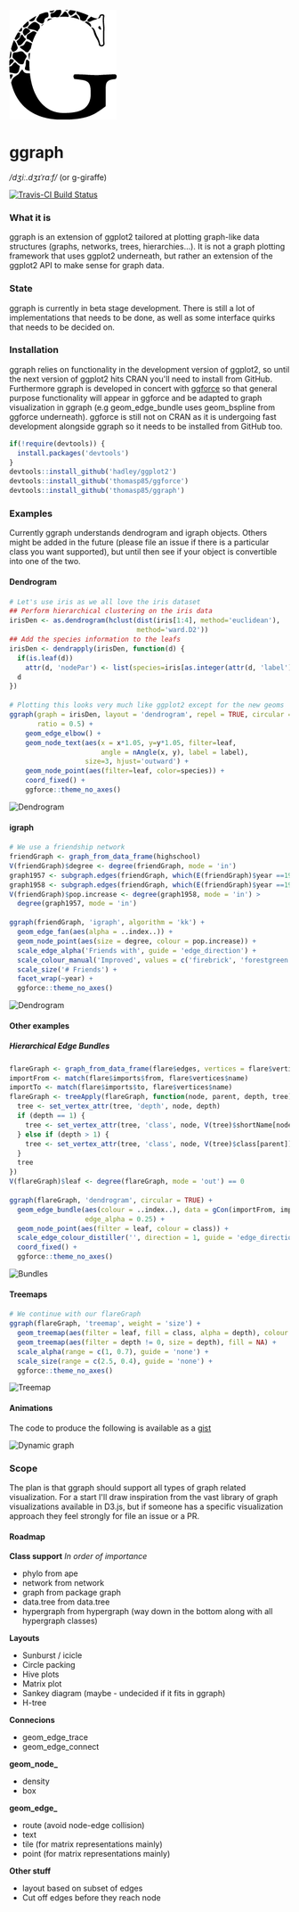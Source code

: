 ![ggraph logo](inst/ggraph.png)

# ggraph
*/dʒiː.dʒɪˈrɑːf/*  (or g-giraffe)

[![Travis-CI Build Status](https://travis-ci.org/thomasp85/ggraph.svg?branch=master)](https://travis-ci.org/thomasp85/ggraph)

### What it is
ggraph is an extension of ggplot2 tailored at plotting graph-like data 
structures (graphs, networks, trees, hierarchies...). It is not a graph plotting
framework that uses ggplot2 underneath, but rather an extension of the ggplot2 
API to make sense for graph data.

### State
ggraph is currently in beta stage development. There is still a lot of
implementations that needs to be done, as well as some interface quirks that 
needs to be decided on.

### Installation
ggraph relies on functionality in the development version of ggplot2, so until
the next version of ggplot2 hits CRAN you'll need to install from GitHub. 
Furthermore ggraph is developed in concert with 
[ggforce](https://github.com/thomasp85/ggforce) so that general purpose 
functionality will appear in ggforce and be adapted to graph visualization in
ggraph (e.g geom_edge_bundle uses geom_bspline from ggforce underneath). ggforce
is still not on CRAN as it is undergoing fast development alongside ggraph so it
needs to be installed from GitHub too.

```r
if(!require(devtools)) {
  install.packages('devtools')
}
devtools::install_github('hadley/ggplot2')
devtools::install_github('thomasp85/ggforce')
devtools::install_github('thomasp85/ggraph')
```

### Examples
Currently ggraph understands dendrogram and igraph objects. Others might be
added in the future (please file an issue if there is a particular class you
want supported), but until then see if your object is convertible into one
of the two.

#### Dendrogram
```r
# Let's use iris as we all love the iris dataset
## Perform hierarchical clustering on the iris data
irisDen <- as.dendrogram(hclust(dist(iris[1:4], method='euclidean'), 
                                method='ward.D2'))
## Add the species information to the leafs
irisDen <- dendrapply(irisDen, function(d) {
  if(is.leaf(d)) 
    attr(d, 'nodePar') <- list(species=iris[as.integer(attr(d, 'label')),5])
  d
})

# Plotting this looks very much like ggplot2 except for the new geoms
ggraph(graph = irisDen, layout = 'dendrogram', repel = TRUE, circular = TRUE, 
       ratio = 0.5) + 
    geom_edge_elbow() + 
    geom_node_text(aes(x = x*1.05, y=y*1.05, filter=leaf, 
                       angle = nAngle(x, y), label = label), 
                   size=3, hjust='outward') + 
    geom_node_point(aes(filter=leaf, color=species)) + 
    coord_fixed() + 
    ggforce::theme_no_axes()
```

![Dendrogram](https://dl.dropboxusercontent.com/u/2323585/ggraph/dendro1.png)

#### igraph
```r
# We use a friendship network
friendGraph <- graph_from_data_frame(highschool)
V(friendGraph)$degree <- degree(friendGraph, mode = 'in')
graph1957 <- subgraph.edges(friendGraph, which(E(friendGraph)$year ==1957), F)
graph1958 <- subgraph.edges(friendGraph, which(E(friendGraph)$year ==1958), F)
V(friendGraph)$pop.increase <- degree(graph1958, mode = 'in') > 
  degree(graph1957, mode = 'in')

ggraph(friendGraph, 'igraph', algorithm = 'kk') + 
  geom_edge_fan(aes(alpha = ..index..)) + 
  geom_node_point(aes(size = degree, colour = pop.increase)) + 
  scale_edge_alpha('Friends with', guide = 'edge_direction') + 
  scale_colour_manual('Improved', values = c('firebrick', 'forestgreen')) + 
  scale_size('# Friends') + 
  facet_wrap(~year) + 
  ggforce::theme_no_axes()
```

![Dendrogram](https://dl.dropboxusercontent.com/u/2323585/ggraph/friends.png)

#### Other examples
##### Hierarchical Edge Bundles
```r
flareGraph <- graph_from_data_frame(flare$edges, vertices = flare$vertices)
importFrom <- match(flare$imports$from, flare$vertices$name)
importTo <- match(flare$imports$to, flare$vertices$name)
flareGraph <- treeApply(flareGraph, function(node, parent, depth, tree) {
  tree <- set_vertex_attr(tree, 'depth', node, depth)
  if (depth == 1) {
    tree <- set_vertex_attr(tree, 'class', node, V(tree)$shortName[node])
  } else if (depth > 1) {
    tree <- set_vertex_attr(tree, 'class', node, V(tree)$class[parent])
  }
  tree
})
V(flareGraph)$leaf <- degree(flareGraph, mode = 'out') == 0

ggraph(flareGraph, 'dendrogram', circular = TRUE) + 
  geom_edge_bundle(aes(colour = ..index..), data = gCon(importFrom, importTo), 
                   edge_alpha = 0.25) +
  geom_node_point(aes(filter = leaf, colour = class)) +
  scale_edge_colour_distiller('', direction = 1, guide = 'edge_direction') + 
  coord_fixed() +
  ggforce::theme_no_axes()
```

![Bundles](https://dl.dropboxusercontent.com/u/2323585/ggraph/bundles.png)

#### Treemaps
```r
# We continue with our flareGraph
ggraph(flareGraph, 'treemap', weight = 'size') + 
  geom_treemap(aes(filter = leaf, fill = class, alpha = depth), colour = NA) + 
  geom_treemap(aes(filter = depth != 0, size = depth), fill = NA) + 
  scale_alpha(range = c(1, 0.7), guide = 'none') + 
  scale_size(range = c(2.5, 0.4), guide = 'none') + 
  ggforce::theme_no_axes()
```

![Treemap](https://dl.dropboxusercontent.com/u/2323585/ggraph/treemap.png)

#### Animations
The code to produce the following is available as a 
[gist](https://gist.github.com/thomasp85/eee48b065ff454e390e1)

![Dynamic graph](https://dl.dropboxusercontent.com/u/2323585/ggraph/inter.gif)

### Scope
The plan is that ggraph should support all types of graph related visualization.
For a start I'll draw inspiration from the vast library of graph visualizations 
available in D3.js, but if someone has a specific visualization approach they 
feel strongly for file an issue or a PR.

#### Roadmap
**Class support** *In order of importance*

- phylo from ape
- network from network
- graph from package graph
- data.tree from data.tree
- hypergraph from hypergraph (way down in the bottom along with all hypergraph
classes)

**Layouts**

- Sunburst / icicle
- Circle packing
- Hive plots
- Matrix plot
- Sankey diagram (maybe - undecided if it fits in ggraph)
- H-tree

**Connecions**

- geom_edge_trace
- geom_edge_connect

**geom_node_**

- density
- box

**geom_edge_**

- route (avoid node-edge collision)
- text
- tile (for matrix representations mainly)
- point (for matrix representations mainly)

**Other stuff**

- layout based on subset of edges
- Cut off edges before they reach node
